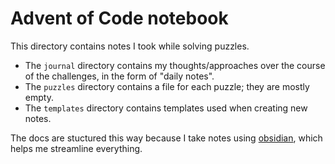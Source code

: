 # Advent of Code notebook

This directory contains notes I took while solving puzzles.

- The `journal` directory contains my thoughts/approaches over the course of the challenges, in the form of "daily notes".
- The `puzzles` directory contains a file for each puzzle; they are mostly empty.
- The `templates` directory contains templates used when creating new notes.

The docs are stuctured this way because I take notes using [obsidian](https://obsidian.md/), which helps me streamline everything.
